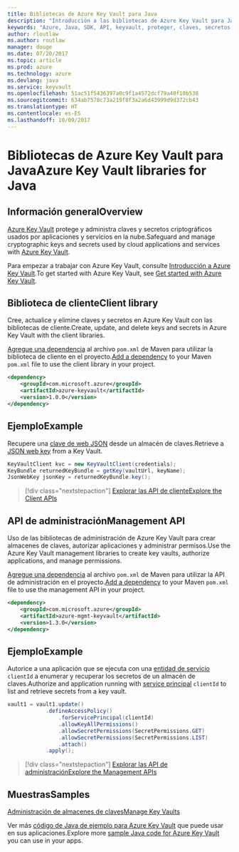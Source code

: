 ```yaml
---
title: Bibliotecas de Azure Key Vault para Java
description: "Introducción a las bibliotecas de Azure Key Vault para Java"
keywords: "Azure, Java, SDK, API, keyvault, proteger, claves, secretos, almacén"
author: rloutlaw
ms.author: routlaw
manager: douge
ms.date: 07/20/2017
ms.topic: article
ms.prod: azure
ms.technology: azure
ms.devlang: java
ms.service: keyvault
ms.openlocfilehash: 51ac51f5436397a0c9f1a4572dcf79a40f10b538
ms.sourcegitcommit: 634ab7578c73a219f8f3a2a6d43999d9d372cb43
ms.translationtype: HT
ms.contentlocale: es-ES
ms.lasthandoff: 10/09/2017
---
```

# <a name="azure-key-vault-libraries-for-java"></a><span data-ttu-id="b944c-104">Bibliotecas de Azure Key Vault para Java</span><span class="sxs-lookup"><span data-stu-id="b944c-104">Azure Key Vault libraries for Java</span></span>

## <a name="overview"></a><span data-ttu-id="b944c-105">Información general</span><span class="sxs-lookup"><span data-stu-id="b944c-105">Overview</span></span>

<span data-ttu-id="b944c-106">[Azure Key Vault](/azure/key-vault/) protege y administra claves y secretos criptográficos usados por aplicaciones y servicios en la nube.</span><span class="sxs-lookup"><span data-stu-id="b944c-106">Safeguard and manage cryptographic keys and secrets used by cloud applications and services with [Azure Key Vault](/azure/key-vault/).</span></span>

<span data-ttu-id="b944c-107">Para empezar a trabajar con Azure Key Vault, consulte [Introducción a Azure Key Vault](/azure/key-vault/key-vault-get-started).</span><span class="sxs-lookup"><span data-stu-id="b944c-107">To get started with Azure Key Vault, see [Get started with Azure Key Vault](/azure/key-vault/key-vault-get-started).</span></span>

## <a name="client-library"></a><span data-ttu-id="b944c-108">Biblioteca de cliente</span><span class="sxs-lookup"><span data-stu-id="b944c-108">Client library</span></span>

<span data-ttu-id="b944c-109">Cree, actualice y elimine claves y secretos en Azure Key Vault con las bibliotecas de cliente.</span><span class="sxs-lookup"><span data-stu-id="b944c-109">Create, update, and delete keys and secrets in Azure Key Vault with the client libraries.</span></span>

<span data-ttu-id="b944c-110">[Agregue una dependencia](https://maven.apache.org/guides/getting-started/index.html#How_do_I_use_external_dependencies) al archivo `pom.xml` de Maven para utilizar la biblioteca de cliente en el proyecto.</span><span class="sxs-lookup"><span data-stu-id="b944c-110">[Add a dependency](https://maven.apache.org/guides/getting-started/index.html#How_do_I_use_external_dependencies) to your Maven `pom.xml` file to use the client library in your project.</span></span>  

```XML
<dependency>
    <groupId>com.microsoft.azure</groupId>
    <artifactId>azure-keyvault</artifactId>
    <version>1.0.0</version>
</dependency>
```   

## <a name="example"></a><span data-ttu-id="b944c-111">Ejemplo</span><span class="sxs-lookup"><span data-stu-id="b944c-111">Example</span></span>

<span data-ttu-id="b944c-112">Recupere una [clave de web JSON](https://tools.ietf.org/html/draft-ietf-jose-json-web-key-18) desde un almacén de claves.</span><span class="sxs-lookup"><span data-stu-id="b944c-112">Retrieve a [JSON web key](https://tools.ietf.org/html/draft-ietf-jose-json-web-key-18) from a Key Vault.</span></span>

```java
KeyVaultClient kvc = new KeyVaultClient(credentials);
KeyBundle returnedKeyBundle = getKey(vaultUrl, keyName);
JsonWebKey jsonKey = returnedKeyBundle.key();
```

> [!div class="nextstepaction"]
> [<span data-ttu-id="b944c-113">Explorar las API de cliente</span><span class="sxs-lookup"><span data-stu-id="b944c-113">Explore the Client APIs</span></span>](/java/api/overview/azure/keyvault/clientlibrary)


## <a name="management-api"></a><span data-ttu-id="b944c-114">API de administración</span><span class="sxs-lookup"><span data-stu-id="b944c-114">Management API</span></span>

<span data-ttu-id="b944c-115">Uso de las bibliotecas de administración de Azure Key Vault para crear almacenes de claves, autorizar aplicaciones y administrar permisos.</span><span class="sxs-lookup"><span data-stu-id="b944c-115">Use the Azure Key Vault management libraries to create key vaults, authorize applications, and manage permissions.</span></span> 

<span data-ttu-id="b944c-116">[Agregue una dependencia](https://maven.apache.org/guides/getting-started/index.html#How_do_I_use_external_dependencies) al archivo `pom.xml` de Maven para utilizar la API de administración en el proyecto.</span><span class="sxs-lookup"><span data-stu-id="b944c-116">[Add a dependency](https://maven.apache.org/guides/getting-started/index.html#How_do_I_use_external_dependencies) to your Maven `pom.xml` file to use the management API in your project.</span></span>  

```XML
<dependency>
    <groupId>com.microsoft.azure</groupId>
    <artifactId>azure-mgmt-keyvault</artifactId>
    <version>1.3.0</version>
</dependency>
```

## <a name="example"></a><span data-ttu-id="b944c-117">Ejemplo</span><span class="sxs-lookup"><span data-stu-id="b944c-117">Example</span></span>

<span data-ttu-id="b944c-118">Autorice a una aplicación que se ejecuta con una [entidad de servicio](/azure/azure-resource-manager/resource-group-create-service-principal-portal) `clientId` a enumerar y recuperar los secretos de un almacén de claves.</span><span class="sxs-lookup"><span data-stu-id="b944c-118">Authorize and application running with [service principal](/azure/azure-resource-manager/resource-group-create-service-principal-portal) `clientId` to list and retrieve secrets from a key vault.</span></span> 

```java
vault1 = vault1.update()
            .defineAccessPolicy()
                .forServicePrincipal(clientId)
                .allowKeyAllPermissions()
                .allowSecretPermissions(SecretPermissions.GET)
                .allowSecretPermissions(SecretPermissions.LIST)
                .attach()
            .apply();
```

> [!div class="nextstepaction"]
> [<span data-ttu-id="b944c-119">Explorar las API de administración</span><span class="sxs-lookup"><span data-stu-id="b944c-119">Explore the Management APIs</span></span>](/java/api/overview/azure/keyvault/managementapi)


## <a name="samples"></a><span data-ttu-id="b944c-120">Muestras</span><span class="sxs-lookup"><span data-stu-id="b944c-120">Samples</span></span>

<span data-ttu-id="b944c-121">[Administración de almacenes de claves][1]</span><span class="sxs-lookup"><span data-stu-id="b944c-121">[Manage Key Vaults][1]</span></span>   

[1]: https://github.com/Azure-Samples/key-vault-java-manage-key-vaults

<span data-ttu-id="b944c-122">Ver más [código de Java de ejemplo para Azure Key Vault](https://azure.microsoft.com/resources/samples/?platform=java&term=key+vault) que puede usar en sus aplicaciones.</span><span class="sxs-lookup"><span data-stu-id="b944c-122">Explore more [sample Java code for Azure Key Vault](https://azure.microsoft.com/resources/samples/?platform=java&term=key+vault) you can use in your apps.</span></span>

